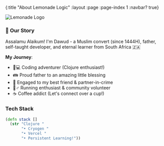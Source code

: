 {:title "About Lemonade Logic"  <!-- Changed from generic "About" -->
 :layout :page
 :page-index 1
 :navbar? true}

![Lemonade Logo](/themes/nucleus/images/logo.png)

### 🍋 Our Story

Assalamu Alaikum! I'm Dawud - a Muslim convert (since 1444H), father, 
self-taught developer, and eternal learner from South Africa 🇿🇦

**My Journey**:
- 👨💻 Coding adventurer (Clojure enthusiast!)
- 👪 Proud father to an amazing little blessing
- 🤵 Engaged to my best friend & partner-in-crime
- 🏃♂️ Running enthusiast & community volunteer
- ☕ Coffee addict (Let's connect over a cup!)

### Tech Stack
```clojure
(defn stack []
  (str "Clojure " 
       "• Cryogen " 
       "• Vercel "
       "• Persistent Learning!"))
